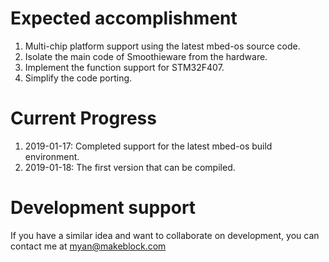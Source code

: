 # Expected accomplishment #

1. Multi-chip platform support using the latest mbed-os source code.
2. Isolate the main code of Smoothieware from the hardware.
3. Implement the function support for STM32F407.
4. Simplify the code porting.

# Current Progress #

1. 2019-01-17: Completed support for the latest mbed-os build environment.
2. 2019-01-18: The first version that can be compiled.

# Development support #

If you have a similar idea and want to collaborate on development, you can contact me at myan@makeblock.com
